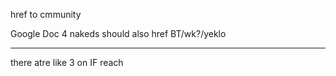 href to cmmunity

Google Doc 4 nakeds should also href BT/wk?/yeklo

---

there atre like 3 on IF reach